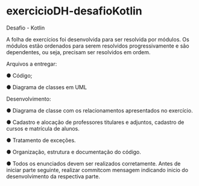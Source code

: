 # exercicioDH-desafioKotlin


Desafio - Kotlin


A folha de exercícios foi desenvolvida para ser resolvida por módulos. Os módulos estão ordenados para serem resolvidos progressivamente e são dependentes, ou seja, precisam ser resolvidos em ordem.

Arquivos a entregar:


● Código;

● Diagrama de classes em UML

Desenvolvimento:


● Diagrama de classe com os relacionamentos apresentados no exercício.

● Cadastro e alocação de professores titulares e adjuntos, cadastro de cursos e matrícula de alunos.

● Tratamento de exceções.

● Organização, estrutura e documentação do código.

● Todos os enunciados devem ser realizados corretamente. Antes de iniciar parte seguinte, realizar commitcom mensagem indicando inicio do desenvolvimento da respectiva parte.
